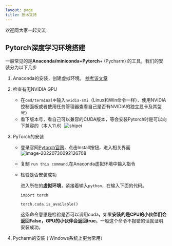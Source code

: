 ```yaml
---
layout: page
title: 技术支持 
---
```


欢迎同大家一起交流 

## Pytorch深度学习环境搭建

一般常见的是**Anaconda/miniconda+Pytorch**+ (Pycharm) 的工具，我们的安装分为以下几步

1. Anaconda的安装，创建虚拟环境。 [参考该文章]([Anaconda超详细安装教程（Windows环境下）_菜鸟1号！！的博客-CSDN博客_windows安装anaconda](https://blog.csdn.net/fan18317517352/article/details/123035625))

2. 检查有无NVIDIA GPU

   - 在`cmd/terminal中`输入`nvidia-smi`（Linux和Win命令一样）、使用NVIDIA控制面板或者使用任务管理器查看自己是否有NVIDIA的独立显卡及其型号）
   - 看下版本号，看自己可以兼容的CUDA版本，等会安装Pytorch时是可以向下兼容的（本人11.6）![shipei](C:\use\E\桌面\annn\leopardpan.github.io-master\images\support\01.png)

3. PyTorch的安装

   - 登录官网[Pytorch官网](https://pytorch.org/)，点击Install按钮，进入相关界面![image-20220730092126708](C:\use\E\桌面\annn\leopardpan.github.io-master\images\support\02.png )

   - 复制 ` run this command `,在Anaconda虚拟环境中输入指令

   - 检验是否安装成功

     进入所在的**虚拟环境**，紧接着输入`python`，在输入下面的代码。

     ```
     import torch
     
     torch.cuda.is_available()
     ```

     这条命令意思是检验是否可以调用cuda，如果**安装的是CPU的小伙伴们会返回False，GPU的小伙伴会返回true**。一般这个命令不报错的话就证明安装成功。

4. Pycharm的安装 ( Windows系统上更为常用）
